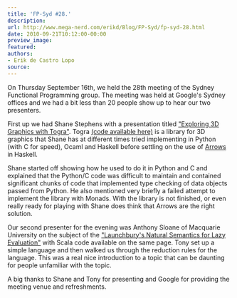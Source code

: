 ```yaml
---
title: 'FP-Syd #28.'
description:
url: http://www.mega-nerd.com/erikd/Blog/FP-Syd/fp-syd-28.html
date: 2010-09-21T10:12:00-00:00
preview_image:
featured:
authors:
- Erik de Castro Lopo
source:
---
```




<p>
On Thursday September 16th, we held the 28th meeting of the Sydney Functional
Programming group.
The meeting was held at Google's Sydney offices and we had a bit less than 20
people show up to hear our two presenters.
</p>

<p>
First up we had Shane Stephens with a presentation titled
	<a href="https://docs.google.com/present/edit?id=0AarxCNC60L1qZGYzNHdoOXJfNDJndmtzeDhoag&amp;hl=en">
	&quot;Exploring 3D Graphics with Togra&quot;</a>.
Togra
	<a href="http://github.com/shans/togra">
	(code available here)</a>
is a library for 3D graphics that Shane has at different times tried implementing
in Python (with C for speed), Ocaml and Haskell before settling on the use of
	<a href="http://www.haskell.org/arrows/">
	Arrows</a>
in Haskell.
</p>

<p>
Shane started off showing how he used to do it in Python and C and explained
that the Python/C code was difficult to maintain and contained significant chunks
of code that implemented type checking of data objects passed from Python.
He also mentioned very briefly a failed attempt to implement the library with
Monads.
With the library is not finished, or even really ready for playing with Shane
does think that Arrows are the right solution.
</p>

<p>
Our second presenter for the evening was Anthony Sloane of Macquarie University
on the subject of the
	<a href="http://code.google.com/p/kiama/wiki/Research - [500 Internal Server Error]">
	&quot;Launchbury's Natural Semantics for Lazy Evaluation&quot;</a>
with Scala code available on the same page.
Tony set up a simple language and then walked us through the reduction rules
for the language.
This was a real nice introduction to a topic that can be daunting for people
unfamiliar with the topic.
</p>

<p>
A big thanks to Shane and Tony for presenting and Google for providing the
meeting venue and refreshments.
</p>



